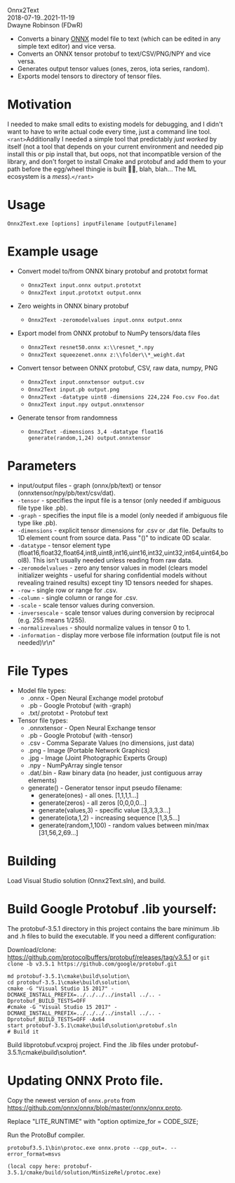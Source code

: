 Onnx2Text  
2018-07-19..2021-11-19  
Dwayne Robinson (FDwR)  

- Converts a binary [ONNX](https://github.com/onnx/onnx) model file to text (which can be edited in any simple text editor) and vice versa.
- Converts an ONNX tensor protobuf to text/CSV/PNG/NPY and vice versa.
- Generates output tensor values (ones, zeros, iota series, random).
- Exports model tensors to directory of tensor files.

# Motivation

I needed to make small edits to existing models for debugging, and I didn't want to have to write actual code every time, just a command line tool. `<rant>`Additionally I needed a simple tool that predictably _just worked_ by itself (not a tool that depends on your current environment and needed pip install this or pip install that, but oops, not that incompatible version of the library, and don't forget to install Cmake and protobuf and add them to your path before the egg/wheel thingie is built 🤦‍♀️, blah, blah... The ML ecosystem is a *mess*).`</rant>`

# Usage
    Onnx2Text.exe [options] inputFilename [outputFilename]

# Example usage

- Convert model to/from ONNX binary protobuf and prototxt format
    - `Onnx2Text input.onnx output.prototxt`
    - `Onnx2Text input.prototxt output.onnx`

- Zero weights in ONNX binary protobuf
    - `Onnx2Text -zeromodelvalues input.onnx output.onnx`

- Export model from ONNX protobuf to NumPy tensors/data files
    - `Onnx2Text resnet50.onnx x:\\resnet_*.npy`
    - `Onnx2Text squeezenet.onnx z:\\folder\\*_weight.dat`

- Convert tensor between ONNX protobuf, CSV, raw data, numpy, PNG
    - `Onnx2Text input.onnxtensor output.csv`
    - `Onnx2Text input.pb output.png`
    - `Onnx2Text -datatype uint8 -dimensions 224,224 Foo.csv Foo.dat`
    - `Onnx2Text input.npy output.onnxtensor`

- Generate tensor from randomness
    - `Onnx2Text -dimensions 3,4 -datatype float16 generate(random,1,24) output.onnxtensor`

# Parameters
* input/output files - graph (onnx/pb/text) or tensor (onnxtensor/npy/pb/text/csv/dat).
* `-tensor` - specifies the input file is a tensor (only needed if ambiguous file type like .pb).
* `-graph` - specifies the input file is a model (only needed if ambiguous file type like .pb).
* `-dimensions` - explicit tensor dimensions for .csv or .dat file. Defaults to 1D element count from source data. Pass "()" to indicate 0D scalar.
* `-datatype` - tensor element type (float16,float32,float64,int8,uint8,int16,uint16,int32,uint32,int64,uint64,bool8). This isn't usually needed unless reading from raw data.
* `-zeromodelvalues` - zero any tensor values in model (clears model initializer weights - useful for sharing confidential models without revealing trained results) except tiny 1D tensors needed for shapes.
* `-row` - single row or range for .csv.
* `-column` - single column or range for .csv.
* `-scale` - scale tensor values during conversion.
* `-inversescale` - scale tensor values during conversion by reciprocal (e.g. 255 means 1/255).
* `-normalizevalues` - should normalize values in tensor 0 to 1.
* `-information` - display more verbose file information (output file is not needed)\r\n"

# File Types
* Model file types:
    * .onnx - Open Neural Exchange model protobuf
    * .pb - Google Protobuf (with -graph)
    * .txt/.prototxt - Protobuf text
* Tensor file types:
    * .onnxtensor - Open Neural Exchange tensor
    * .pb - Google Protobuf (with -tensor)
    * .csv - Comma Separate Values (no dimensions, just data)
    * .png - Image (Portable Network Graphics)
    * .jpg - Image (Joint Photographic Experts Group)
    * .npy - NumPyArray single tensor
    * .dat/.bin - Raw binary data (no header, just contiguous array elements)
    * generate() - Generator tensor input pseudo filename:
        * generate(ones) - all ones. [1,1,1,1...]
        * generate(zeros) - all zeros [0,0,0,0...]
        * generate(values,3) - specific value [3,3,3,3...]
        * generate(iota,1,2) - increasing sequence [1,3,5...]
        * generate(random,1,100) - random values between min/max [31,56,2,69...]

# Building
Load Visual Studio solution (Onnx2Text.sln), and build.

# Build Google Protobuf .lib yourself:
The protobuf-3.5.1 directory in this project contains the bare minimum .lib and .h files to build
the executable. If you need a different configuration:

Download/clone:
https://github.com/protocolbuffers/protobuf/releases/tag/v3.5.1
or `git clone -b v3.5.1 https://github.com/google/protobuf.git`

    md protobuf-3.5.1\cmake\build\solution\
    cd protobuf-3.5.1\cmake\build\solution\
    cmake -G "Visual Studio 15 2017" -DCMAKE_INSTALL_PREFIX=../../../../install ../.. -Dprotobuf_BUILD_TESTS=OFF
    #cmake -G "Visual Studio 15 2017" -DCMAKE_INSTALL_PREFIX=../../../../install ../.. -Dprotobuf_BUILD_TESTS=OFF -Ax64
    start protobuf-3.5.1\cmake\build\solution\protobuf.sln
    # Build it

Build libprotobuf.vcxproj project. Find the .lib files under protobuf-3.5.1\cmake\build\solution\*.

# Updating ONNX Proto file.

Copy the newest version of `onnx.proto` from https://github.com/onnx/onnx/blob/master/onnx/onnx.proto.

Replace "LITE_RUNTIME" with "option optimize_for = CODE_SIZE;

Run the ProtoBuf compiler.

    protobuf3.5.1\bin\protoc.exe onnx.proto --cpp_out=. --error_format=msvs

    (local copy here: protobuf-3.5.1/cmake/build/solution/MinSizeRel/protoc.exe)
